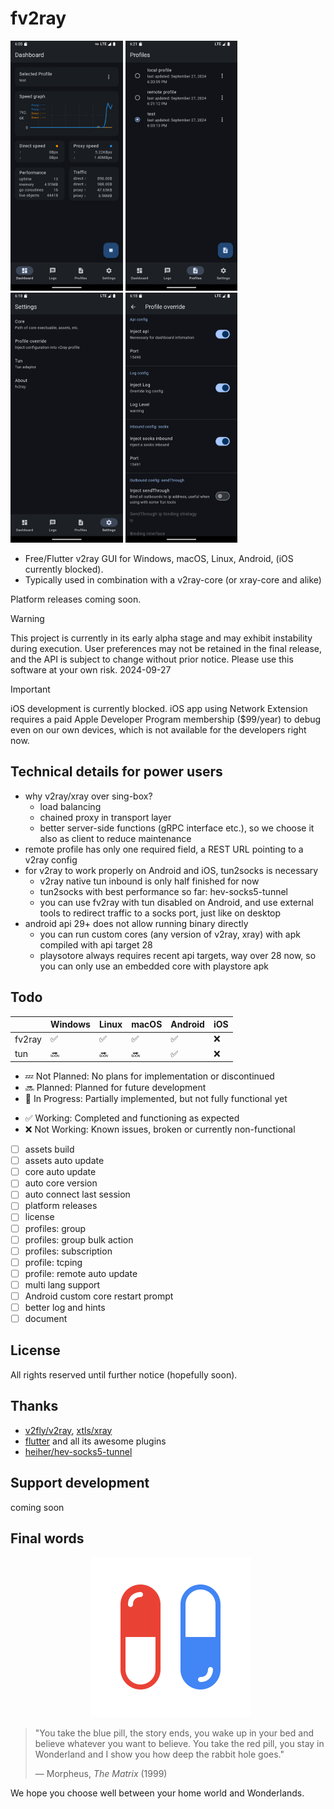 # fv2ray

<img src="assets/image/README/dashboard_screen.png" data-canonical-src="https://gyazo.com/eb5c5741b6a9a16c692170a41a49c858.png" height="400" /> <img src="assets/image/README/profiles_screen.png" data-canonical-src="https://gyazo.com/eb5c5741b6a9a16c692170a41a49c858.png" height="400" /> <img src="assets/image/README/settings_screen.png" data-canonical-src="https://gyazo.com/eb5c5741b6a9a16c692170a41a49c858.png" height="400" /> <img src="assets/image/README/profile_override_screen.png" data-canonical-src="https://gyazo.com/eb5c5741b6a9a16c692170a41a49c858.png" height="400" />

- Free/Flutter v2ray GUI for Windows, macOS, Linux, Android, (iOS currently blocked).
- Typically used in combination with a v2ray-core (or xray-core and alike)

Platform releases coming soon.

> [!WARNING]
> This project is currently in its early alpha stage and may exhibit instability during execution. User preferences may not be retained in the final release, and the API is subject to change without prior notice. Please use this software at your own risk. 
> 2024-09-27

> [!IMPORTANT]
> iOS development is currently blocked. iOS app using Network Extension requires a paid Apple Developer Program membership ($99/year) to debug even on our own devices, which is not available for the developers right now.

## Technical details for power users

- why v2ray/xray over sing-box?
  - load balancing
  - chained proxy in transport layer
  - better server-side functions (gRPC interface etc.), so we choose it also as client to reduce maintenance
- remote profile has only one required field, a REST URL pointing to a v2ray config
- for v2ray to work properly on Android and iOS, tun2socks is necessary
  - v2ray native tun inbound is only half finished for now
  - tun2socks with best performance so far: hev-socks5-tunnel
  - you can use fv2ray with tun disabled on Android, and use external tools to redirect traffic to a socks port, just like on desktop
- android api 29+ does not allow running binary directly
  - you can run custom cores (any version of v2ray, xray) with apk compiled with api target 28
  - playsotore always requires recent api targets, way over 28 now, so you can only use an embedded core with playstore apk

## Todo

|        | Windows | Linux | macOS | Android | iOS |
| ------ | ------- | ----- | ----- | ------- | --- |
| fv2ray | ✅       | ✅     | ✅     | ✅       | ❌   |
| tun    | 🔜       | 🔜     | 🔜     | ✅       | ❌   |

- 💤 Not Planned: No plans for implementation or discontinued
- 🔜 Planned: Planned for future development
- 🚧 In Progress: Partially implemented, but not fully functional yet
<!-- - 🛠 Under Development: Actively being worked on -->
<!-- - 🧪 Experimental: Under experimental implementation or testing -->
<!-- - ⏳ Awaiting Review: Needs testing or review -->
<!-- - 📝 Documenting: In the process of being documented -->
- ✅ Working: Completed and functioning as expected
- ❌ Not Working: Known issues, broken or currently non-functional

- [ ] assets build
- [ ] assets auto update
- [ ] core auto update
- [ ] auto core version
- [ ] auto connect last session
- [ ] platform releases
- [ ] license
- [ ] profiles: group
- [ ] profiles: group bulk action
- [ ] profiles: subscription
- [ ] profile: tcping
- [ ] profile: remote auto update
- [ ] multi lang support
- [ ] Android custom core restart prompt
- [ ] better log and hints
- [ ] document

## License

All rights reserved until further notice (hopefully soon).

## Thanks

- [v2fly/v2ray](https://github.com/v2fly/v2ray-core), [xtls/xray](https://github.com/xtls/xray-core)
- [flutter](https://flutter.dev/) and all its awesome plugins
- [heiher/hev-socks5-tunnel](https://github.com/heiher/hev-socks5-tunnel)

## Support development

coming soon

## Final words

<p align="center">
  <img width=256 src="assets/icon/icon_rounded_square.png" />
</p>

> "You take the blue pill, the story ends, you wake up in your bed and believe whatever you want to believe. You take the red pill, you stay in Wonderland and I show you how deep the rabbit hole goes."  
>
> — Morpheus, *The Matrix* (1999)

We hope you choose well between your home world and Wonderlands.
